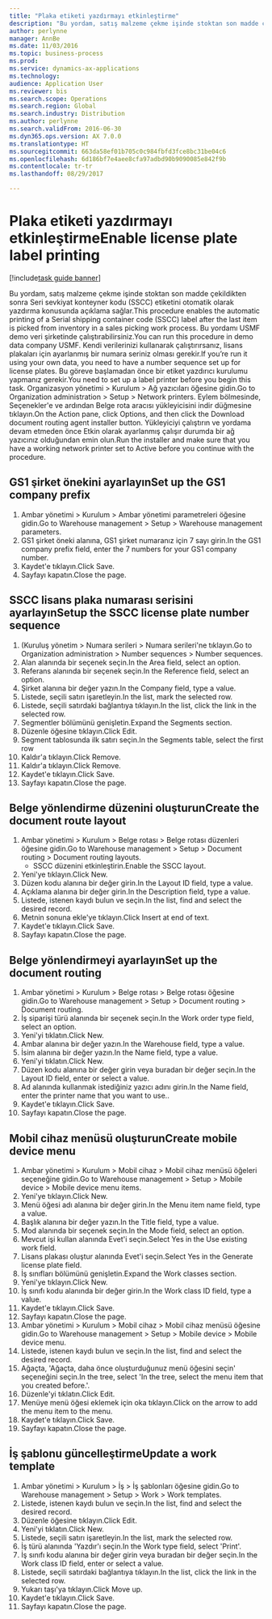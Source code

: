 ```yaml
--- 
title: "Plaka etiketi yazdırmayı etkinleştirme"
description: "Bu yordam, satış malzeme çekme işinde stoktan son madde çekildikten sonra Seri sevkiyat konteyner kodu (SSCC) etiketini otomatik olarak yazdırma konusunda açıklama sağlar."
author: perlynne
manager: AnnBe
ms.date: 11/03/2016
ms.topic: business-process
ms.prod: 
ms.service: dynamics-ax-applications
ms.technology: 
audience: Application User
ms.reviewer: bis
ms.search.scope: Operations
ms.search.region: Global
ms.search.industry: Distribution
ms.author: perlynne
ms.search.validFrom: 2016-06-30
ms.dyn365.ops.version: AX 7.0.0
ms.translationtype: HT
ms.sourcegitcommit: 663da58ef01b705c0c984fbfd3fce8bc31be04c6
ms.openlocfilehash: 6d186bf7e4aee8cfa97adbd90b9090085e842f9b
ms.contentlocale: tr-tr
ms.lasthandoff: 08/29/2017

---
```

# <a name="enable-license-plate-label-printing"></a><span data-ttu-id="48508-103">Plaka etiketi yazdırmayı etkinleştirme</span><span class="sxs-lookup"><span data-stu-id="48508-103">Enable license plate label printing</span></span>

[!include[task guide banner](../../includes/task-guide-banner.md)]

<span data-ttu-id="48508-104">Bu yordam, satış malzeme çekme işinde stoktan son madde çekildikten sonra Seri sevkiyat konteyner kodu (SSCC) etiketini otomatik olarak yazdırma konusunda açıklama sağlar.</span><span class="sxs-lookup"><span data-stu-id="48508-104">This procedure enables the automatic printing of a Serial shipping container code (SSCC) label after the last item is picked from inventory in a sales picking work process.</span></span> <span data-ttu-id="48508-105">Bu yordamı USMF demo veri şirketinde çalıştırabilirsiniz.</span><span class="sxs-lookup"><span data-stu-id="48508-105">You can run this procedure in demo data company USMF.</span></span> <span data-ttu-id="48508-106">Kendi verilerinizi kullanarak çalıştırırsanız, lisans plakaları için ayarlanmış bir numara seriniz olması gerekir.</span><span class="sxs-lookup"><span data-stu-id="48508-106">If you’re run it using your own data, you need to have a number sequence set up for license plates.</span></span> <span data-ttu-id="48508-107">Bu göreve başlamadan önce bir etiket yazdırıcı kurulumu yapmanız gerekir.</span><span class="sxs-lookup"><span data-stu-id="48508-107">You need to set up a label printer before you begin this task.</span></span> <span data-ttu-id="48508-108">Organizasyon yönetimi > Kurulum > Ağ yazıcıları öğesine gidin.</span><span class="sxs-lookup"><span data-stu-id="48508-108">Go to Organization administration > Setup > Network printers.</span></span> <span data-ttu-id="48508-109">Eylem bölmesinde, Seçenekler'e ve ardından Belge rota aracısı yükleyicisini indir düğmesine tıklayın.</span><span class="sxs-lookup"><span data-stu-id="48508-109">On the Action pane, click Options, and then click the Download document routing agent installer button.</span></span> <span data-ttu-id="48508-110">Yükleyiciyi çalıştırın ve yordama devam etmeden önce Etkin olarak ayarlanmış çalışır durumda bir ağ yazıcınız olduğundan emin olun.</span><span class="sxs-lookup"><span data-stu-id="48508-110">Run the installer and make sure that you have a working network printer set to Active before you continue with the procedure.</span></span>


## <a name="set-up-the-gs1-company-prefix"></a><span data-ttu-id="48508-111">GS1 şirket önekini ayarlayın</span><span class="sxs-lookup"><span data-stu-id="48508-111">Set up the GS1 company prefix</span></span>
1. <span data-ttu-id="48508-112">Ambar yönetimi > Kurulum > Ambar yönetimi parametreleri öğesine gidin.</span><span class="sxs-lookup"><span data-stu-id="48508-112">Go to Warehouse management > Setup > Warehouse management parameters.</span></span>
2. <span data-ttu-id="48508-113">GS1 şirket öneki alanına, GS1 şirket numaranız için 7 sayı girin.</span><span class="sxs-lookup"><span data-stu-id="48508-113">In the GS1 company prefix field, enter the 7 numbers for your GS1 company number.</span></span>
3. <span data-ttu-id="48508-114">Kaydet'e tıklayın.</span><span class="sxs-lookup"><span data-stu-id="48508-114">Click Save.</span></span>
4. <span data-ttu-id="48508-115">Sayfayı kapatın.</span><span class="sxs-lookup"><span data-stu-id="48508-115">Close the page.</span></span>

## <a name="setup-the-sscc-license-plate-number-sequence"></a><span data-ttu-id="48508-116">SSCC lisans plaka numarası serisini ayarlayın</span><span class="sxs-lookup"><span data-stu-id="48508-116">Setup the SSCC license plate number sequence</span></span>
1. <span data-ttu-id="48508-117">(Kuruluş yönetim > Numara serileri > Numara serileri'ne tıklayın.</span><span class="sxs-lookup"><span data-stu-id="48508-117">Go to Organization administration > Number sequences > Number sequences.</span></span>
2. <span data-ttu-id="48508-118">Alan alanında bir seçenek seçin.</span><span class="sxs-lookup"><span data-stu-id="48508-118">In the Area field, select an option.</span></span>
3. <span data-ttu-id="48508-119">Referans alanında bir seçenek seçin.</span><span class="sxs-lookup"><span data-stu-id="48508-119">In the Reference field, select an option.</span></span>
4. <span data-ttu-id="48508-120">Şirket alanına bir değer yazın.</span><span class="sxs-lookup"><span data-stu-id="48508-120">In the Company field, type a value.</span></span>
5. <span data-ttu-id="48508-121">Listede, seçili satırı işaretleyin.</span><span class="sxs-lookup"><span data-stu-id="48508-121">In the list, mark the selected row.</span></span>
6. <span data-ttu-id="48508-122">Listede, seçili satırdaki bağlantıya tıklayın.</span><span class="sxs-lookup"><span data-stu-id="48508-122">In the list, click the link in the selected row.</span></span>
7. <span data-ttu-id="48508-123">Segmentler bölümünü genişletin.</span><span class="sxs-lookup"><span data-stu-id="48508-123">Expand the Segments section.</span></span>
8. <span data-ttu-id="48508-124">Düzenle öğesine tıklayın.</span><span class="sxs-lookup"><span data-stu-id="48508-124">Click Edit.</span></span>
9. <span data-ttu-id="48508-125">Segment tablosunda ilk satırı seçin.</span><span class="sxs-lookup"><span data-stu-id="48508-125">In the Segments table, select the first row</span></span>
10. <span data-ttu-id="48508-126">Kaldır'a tıklayın.</span><span class="sxs-lookup"><span data-stu-id="48508-126">Click Remove.</span></span>
11. <span data-ttu-id="48508-127">Kaldır'a tıklayın.</span><span class="sxs-lookup"><span data-stu-id="48508-127">Click Remove.</span></span>
12. <span data-ttu-id="48508-128">Kaydet'e tıklayın.</span><span class="sxs-lookup"><span data-stu-id="48508-128">Click Save.</span></span>
13. <span data-ttu-id="48508-129">Sayfayı kapatın.</span><span class="sxs-lookup"><span data-stu-id="48508-129">Close the page.</span></span>

## <a name="create-the-document-route-layout"></a><span data-ttu-id="48508-130">Belge yönlendirme düzenini oluşturun</span><span class="sxs-lookup"><span data-stu-id="48508-130">Create the document route layout</span></span>
1. <span data-ttu-id="48508-131">Ambar yönetimi > Kurulum > Belge rotası > Belge rotası düzenleri öğesine gidin.</span><span class="sxs-lookup"><span data-stu-id="48508-131">Go to Warehouse management > Setup > Document routing > Document routing layouts.</span></span>
    * <span data-ttu-id="48508-132">SSCC düzenini etkinleştirin.</span><span class="sxs-lookup"><span data-stu-id="48508-132">Enable the SSCC layout.</span></span>  
2. <span data-ttu-id="48508-133">Yeni'ye tıklayın.</span><span class="sxs-lookup"><span data-stu-id="48508-133">Click New.</span></span>
3. <span data-ttu-id="48508-134">Düzen kodu alanına bir değer girin.</span><span class="sxs-lookup"><span data-stu-id="48508-134">In the Layout ID field, type a value.</span></span>
4. <span data-ttu-id="48508-135">Açıklama alanına bir değer girin.</span><span class="sxs-lookup"><span data-stu-id="48508-135">In the Description field, type a value.</span></span>
5. <span data-ttu-id="48508-136">Listede, istenen kaydı bulun ve seçin.</span><span class="sxs-lookup"><span data-stu-id="48508-136">In the list, find and select the desired record.</span></span>
6. <span data-ttu-id="48508-137">Metnin sonuna ekle'ye tıklayın.</span><span class="sxs-lookup"><span data-stu-id="48508-137">Click Insert at end of text.</span></span>
7. <span data-ttu-id="48508-138">Kaydet'e tıklayın.</span><span class="sxs-lookup"><span data-stu-id="48508-138">Click Save.</span></span>
8. <span data-ttu-id="48508-139">Sayfayı kapatın.</span><span class="sxs-lookup"><span data-stu-id="48508-139">Close the page.</span></span>

## <a name="set-up-the-document-routing"></a><span data-ttu-id="48508-140">Belge yönlendirmeyi ayarlayın</span><span class="sxs-lookup"><span data-stu-id="48508-140">Set up the document routing</span></span>
1. <span data-ttu-id="48508-141">Ambar yönetimi > Kurulum > Belge rotası > Belge rotası öğesine gidin.</span><span class="sxs-lookup"><span data-stu-id="48508-141">Go to Warehouse management > Setup > Document routing > Document routing.</span></span>
2. <span data-ttu-id="48508-142">İş siparişi türü alanında bir seçenek seçin.</span><span class="sxs-lookup"><span data-stu-id="48508-142">In the Work order type field, select an option.</span></span>
3. <span data-ttu-id="48508-143">Yeni'yi tıklatın.</span><span class="sxs-lookup"><span data-stu-id="48508-143">Click New.</span></span>
4. <span data-ttu-id="48508-144">Ambar alanına bir değer yazın.</span><span class="sxs-lookup"><span data-stu-id="48508-144">In the Warehouse field, type a value.</span></span>
5. <span data-ttu-id="48508-145">İsim alanına bir değer yazın.</span><span class="sxs-lookup"><span data-stu-id="48508-145">In the Name field, type a value.</span></span>
6. <span data-ttu-id="48508-146">Yeni'yi tıklatın.</span><span class="sxs-lookup"><span data-stu-id="48508-146">Click New.</span></span>
7. <span data-ttu-id="48508-147">Düzen kodu alanına bir değer girin veya buradan bir değer seçin.</span><span class="sxs-lookup"><span data-stu-id="48508-147">In the Layout ID field, enter or select a value.</span></span>
8. <span data-ttu-id="48508-148">Ad alanında kullanmak istediğiniz yazıcı adını girin.</span><span class="sxs-lookup"><span data-stu-id="48508-148">In the Name field, enter the printer name that you want to use..</span></span>
9. <span data-ttu-id="48508-149">Kaydet'e tıklayın.</span><span class="sxs-lookup"><span data-stu-id="48508-149">Click Save.</span></span>
10. <span data-ttu-id="48508-150">Sayfayı kapatın.</span><span class="sxs-lookup"><span data-stu-id="48508-150">Close the page.</span></span>

## <a name="create-mobile-device-menu"></a><span data-ttu-id="48508-151">Mobil cihaz menüsü oluşturun</span><span class="sxs-lookup"><span data-stu-id="48508-151">Create mobile device menu</span></span>
1. <span data-ttu-id="48508-152">Ambar yönetimi > Kurulum > Mobil cihaz > Mobil cihaz menüsü öğeleri seçeneğine gidin.</span><span class="sxs-lookup"><span data-stu-id="48508-152">Go to Warehouse management > Setup > Mobile device > Mobile device menu items.</span></span>
2. <span data-ttu-id="48508-153">Yeni'ye tıklayın.</span><span class="sxs-lookup"><span data-stu-id="48508-153">Click New.</span></span>
3. <span data-ttu-id="48508-154">Menü öğesi adı alanına bir değer girin.</span><span class="sxs-lookup"><span data-stu-id="48508-154">In the Menu item name field, type a value.</span></span>
4. <span data-ttu-id="48508-155">Başlık alanına bir değer yazın.</span><span class="sxs-lookup"><span data-stu-id="48508-155">In the Title field, type a value.</span></span>
5. <span data-ttu-id="48508-156">Mod alanında bir seçenek seçin.</span><span class="sxs-lookup"><span data-stu-id="48508-156">In the Mode field, select an option.</span></span>
6. <span data-ttu-id="48508-157">Mevcut işi kullan alanında Evet'i seçin.</span><span class="sxs-lookup"><span data-stu-id="48508-157">Select Yes in the Use existing work field.</span></span>
7. <span data-ttu-id="48508-158">Lisans plakası oluştur alanında Evet'i seçin.</span><span class="sxs-lookup"><span data-stu-id="48508-158">Select Yes in the Generate license plate field.</span></span>
8. <span data-ttu-id="48508-159">İş sınıfları bölümünü genişletin.</span><span class="sxs-lookup"><span data-stu-id="48508-159">Expand the Work classes section.</span></span>
9. <span data-ttu-id="48508-160">Yeni'ye tıklayın.</span><span class="sxs-lookup"><span data-stu-id="48508-160">Click New.</span></span>
10. <span data-ttu-id="48508-161">İş sınıfı kodu alanında bir değer girin.</span><span class="sxs-lookup"><span data-stu-id="48508-161">In the Work class ID field, type a value.</span></span>
11. <span data-ttu-id="48508-162">Kaydet'e tıklayın.</span><span class="sxs-lookup"><span data-stu-id="48508-162">Click Save.</span></span>
12. <span data-ttu-id="48508-163">Sayfayı kapatın.</span><span class="sxs-lookup"><span data-stu-id="48508-163">Close the page.</span></span>
13. <span data-ttu-id="48508-164">Ambar yönetimi > Kurulum > Mobil cihaz > Mobil cihaz menüsü öğesine gidin.</span><span class="sxs-lookup"><span data-stu-id="48508-164">Go to Warehouse management > Setup > Mobile device > Mobile device menu.</span></span>
14. <span data-ttu-id="48508-165">Listede, istenen kaydı bulun ve seçin.</span><span class="sxs-lookup"><span data-stu-id="48508-165">In the list, find and select the desired record.</span></span>
15. <span data-ttu-id="48508-166">Ağaçta, 'Ağaçta, daha önce oluşturduğunuz menü öğesini seçin' seçeneğini seçin.</span><span class="sxs-lookup"><span data-stu-id="48508-166">In the tree, select 'In the tree, select the menu item that you created before.'.</span></span>
16. <span data-ttu-id="48508-167">Düzenle'yi tıklatın.</span><span class="sxs-lookup"><span data-stu-id="48508-167">Click Edit.</span></span>
17. <span data-ttu-id="48508-168">Menüye menü öğesi eklemek için oka tıklayın.</span><span class="sxs-lookup"><span data-stu-id="48508-168">Click on the arrow to add the menu item to the menu.</span></span>
18. <span data-ttu-id="48508-169">Kaydet'e tıklayın.</span><span class="sxs-lookup"><span data-stu-id="48508-169">Click Save.</span></span>
19. <span data-ttu-id="48508-170">Sayfayı kapatın.</span><span class="sxs-lookup"><span data-stu-id="48508-170">Close the page.</span></span>

## <a name="update-a-work-template"></a><span data-ttu-id="48508-171">İş şablonu güncelleştirme</span><span class="sxs-lookup"><span data-stu-id="48508-171">Update a work template</span></span>
1. <span data-ttu-id="48508-172">Ambar yönetimi > Kurulum > İş > İş şablonları öğesine gidin.</span><span class="sxs-lookup"><span data-stu-id="48508-172">Go to Warehouse management > Setup > Work > Work templates.</span></span>
2. <span data-ttu-id="48508-173">Listede, istenen kaydı bulun ve seçin.</span><span class="sxs-lookup"><span data-stu-id="48508-173">In the list, find and select the desired record.</span></span>
3. <span data-ttu-id="48508-174">Düzenle öğesine tıklayın.</span><span class="sxs-lookup"><span data-stu-id="48508-174">Click Edit.</span></span>
4. <span data-ttu-id="48508-175">Yeni'yi tıklatın.</span><span class="sxs-lookup"><span data-stu-id="48508-175">Click New.</span></span>
5. <span data-ttu-id="48508-176">Listede, seçili satırı işaretleyin.</span><span class="sxs-lookup"><span data-stu-id="48508-176">In the list, mark the selected row.</span></span>
6. <span data-ttu-id="48508-177">İş türü alanında 'Yazdır'ı seçin.</span><span class="sxs-lookup"><span data-stu-id="48508-177">In the Work type field, select 'Print'.</span></span>
7. <span data-ttu-id="48508-178">İş sınıfı kodu alanına bir değer girin veya buradan bir değer seçin.</span><span class="sxs-lookup"><span data-stu-id="48508-178">In the Work class ID field, enter or select a value.</span></span>
8. <span data-ttu-id="48508-179">Listede, seçili satırdaki bağlantıya tıklayın.</span><span class="sxs-lookup"><span data-stu-id="48508-179">In the list, click the link in the selected row.</span></span>
9. <span data-ttu-id="48508-180">Yukarı taşı'ya tıklayın.</span><span class="sxs-lookup"><span data-stu-id="48508-180">Click Move up.</span></span>
10. <span data-ttu-id="48508-181">Kaydet'e tıklayın.</span><span class="sxs-lookup"><span data-stu-id="48508-181">Click Save.</span></span>
11. <span data-ttu-id="48508-182">Sayfayı kapatın.</span><span class="sxs-lookup"><span data-stu-id="48508-182">Close the page.</span></span>


